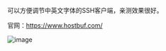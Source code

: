 可以方便调节中英文字体的SSH客户端，亲测效果很好。

官网：https://www.hostbuf.com/

![image](https://github.com/user-attachments/assets/e0f62b01-a258-4073-88d8-9b3a9d6bbcce)
